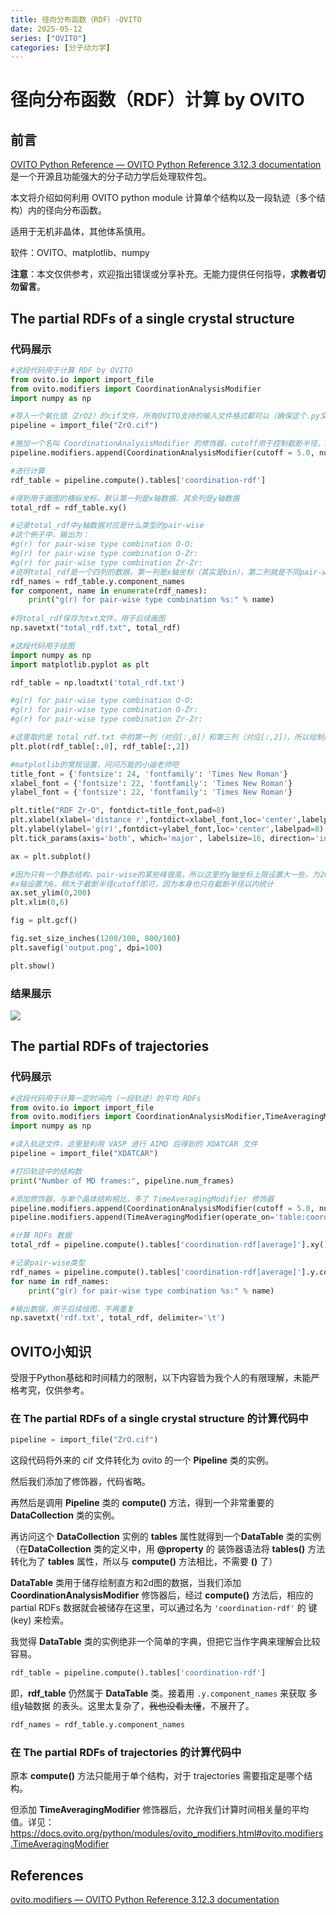 ```yaml
---
title: 径向分布函数（RDF）-OVITO
date: 2025-05-12
series: ["OVITO"]
categories: [分子动力学]
---
```


# 径向分布函数（RDF）计算 by OVITO

## 前言

[OVITO Python Reference — OVITO Python Reference 3.12.3 documentation](https://docs.ovito.org/python/index.html) 是一个开源且功能强大的分子动力学后处理软件包。

本文将介绍如何利用 OVITO python module 计算单个结构以及一段轨迹（多个结构）内的径向分布函数。

适用于无机非晶体，其他体系慎用。

软件：OVITO、matplotlib、numpy

**注意**：本文仅供参考，欢迎指出错误或分享补充。无能力提供任何指导，**求教者切勿留言**。

## The partial RDFs of a single crystal structure 

### 代码展示

```python
#这段代码用于计算 RDF by OVITO
from ovito.io import import_file
from ovito.modifiers import CoordinationAnalysisModifier
import numpy as np

#导入一个氧化锆（ZrO2）的cif文件，所有OVITO支持的输入文件格式都可以（确保这个.py文件的路径下有这样一个cif文件，也可以稍微修改指定结构路径）
pipeline = import_file("ZrO.cif")

#施加一个名叫 CoordinationAnalysisModifier 的修饰器，cutoff用于控制截断半径，number_of_bins用于控制网格细分度（大小100-1000内都可以试试）
pipeline.modifiers.append(CoordinationAnalysisModifier(cutoff = 5.0, number_of_bins = 500,partial=True))

#进行计算
rdf_table = pipeline.compute().tables['coordination-rdf']

#得到用于画图的横纵坐标，默认第一列是x轴数据，其余列是y轴数据
total_rdf = rdf_table.xy()

#记录total_rdf中y轴数据对应是什么类型的pair-wise
#这个例子中，输出为：
#g(r) for pair-wise type combination O-O:
#g(r) for pair-wise type combination O-Zr:
#g(r) for pair-wise type combination Zr-Zr:
#说明total_rdf是一个四列的数据，第一列是x轴坐标（其实是bin），第二列就是不同pair-wise的RDF数据，依次为 O-O,O-Zr,Zr-Zr
rdf_names = rdf_table.y.component_names
for component, name in enumerate(rdf_names):
    print("g(r) for pair-wise type combination %s:" % name)
    
#将total_rdf保存为txt文件，用于后续画图
np.savetxt("total_rdf.txt", total_rdf)

```

```python
#这段代码用于绘图
import numpy as np
import matplotlib.pyplot as plt

rdf_table = np.loadtxt('total_rdf.txt')

#g(r) for pair-wise type combination O-O:
#g(r) for pair-wise type combination O-Zr:
#g(r) for pair-wise type combination Zr-Zr:

#这里取的是 total_rdf.txt 中的第一列（对应[:,0]）和第三列（对应[:,2]），所以绘制的是 Zr-O pair-wise的partial RDF
plt.plot(rdf_table[:,0], rdf_table[:,2])

#matplotlib的常规设置，问问万能的小迪老师吧
title_font = {'fontsize': 24, 'fontfamily': 'Times New Roman'}
xlabel_font = {'fontsize': 22, 'fontfamily': 'Times New Roman'}
ylabel_font = {'fontsize': 22, 'fontfamily': 'Times New Roman'}

plt.title("RDF Zr-O", fontdict=title_font,pad=8)
plt.xlabel(xlabel='distance r',fontdict=xlabel_font,loc='center',labelpad=8)
plt.ylabel(ylabel='g(r)',fontdict=ylabel_font,loc='center',labelpad=8)
plt.tick_params(axis='both', which='major', labelsize=16, direction='in')

ax = plt.subplot()

#因为只有一个静态结构，pair-wise的某些峰很高，所以这里的y轴坐标上限设置大一些，为200，可灵活改变
#x轴设置为6，稍大于截断半径cutoff即可，因为本身也只在截断半径以内统计
ax.set_ylim(0,200)
plt.xlim(0,6)

fig = plt.gcf()

fig.set_size_inches(1200/100, 800/100)
plt.savefig('output.png', dpi=100)

plt.show()
```

### 结果展示

<img src="https://xiaoxiaobuaigugujiao.oss-cn-beijing.aliyuncs.com/img/output.png"/>

## The partial RDFs of trajectories

### 代码展示

```python
#这段代码用于计算一定时间内（一段轨迹）的平均 RDFs
from ovito.io import import_file
from ovito.modifiers import CoordinationAnalysisModifier,TimeAveragingModifier
import numpy as np

#读入轨迹文件，这里是利用 VASP 进行 AIMD 后得到的 XDATCAR 文件
pipeline = import_file("XDATCAR")

#打印轨迹中的结构数
print("Number of MD frames:", pipeline.num_frames)

#添加修饰器，与单个晶体结构相比，多了 TimeAveragingModifier 修饰器
pipeline.modifiers.append(CoordinationAnalysisModifier(cutoff = 5.0, number_of_bins = 500,partial=True))
pipeline.modifiers.append(TimeAveragingModifier(operate_on='table:coordination-rdf'))

#计算 RDFs 数据
total_rdf = pipeline.compute().tables['coordination-rdf[average]'].xy()

#记录pair-wise类型
rdf_names = pipeline.compute().tables['coordination-rdf[average]'].y.component_names
for name in rdf_names:
    print("g(r) for pair-wise type combination %s:" % name)

#输出数据，用于后续绘图，不再重复
np.savetxt('rdf.txt', total_rdf, delimiter='\t')
```

## OVITO小知识

受限于Python基础和时间精力的限制，以下内容皆为我个人的有限理解，未能严格考究，仅供参考。

### 在 The partial RDFs of a single crystal structure 的计算代码中

```python
pipeline = import_file("ZrO.cif")
```

这段代码将外来的 cif 文件转化为 ovito 的一个 **Pipeline** 类的实例。

然后我们添加了修饰器，代码省略。

再然后是调用 **Pipeline** 类的 **compute()** 方法，得到一个非常重要的 **DataCollection** 类的实例。

再访问这个 **DataCollection** 实例的 **tables** 属性就得到一个**DataTable** 类的实例（在**DataCollection** 类的定义中，用 **@property** 的 装饰器语法将 **tables()** 方法转化为了 **tables** 属性，所以与 **compute()** 方法相比，不需要 **()** 了）

**DataTable** 类用于储存绘制直方和2d图的数据，当我们添加 **CoordinationAnalysisModifier** 修饰器后，经过 **compute()** 方法后，相应的 partial RDFs 数据就会被储存在这里，可以通过名为 `'coordination-rdf'` 的 键(key) 来检索。

我觉得 **DataTable** 类的实例绝非一个简单的字典，但把它当作字典来理解会比较容易。

```python
rdf_table = pipeline.compute().tables['coordination-rdf']
```

即，**rdf_table** 仍然属于 **DataTable** 类。接着用 `.y.component_names` 来获取 多组y轴数据 的表头。这里太复杂了，~~我也没看太懂~~，不展开了。

```python
rdf_names = rdf_table.y.component_names
```

### 在 The partial RDFs of trajectories 的计算代码中

原本 **compute()** 方法只能用于单个结构，对于 trajectories 需要指定是哪个结构。

但添加 **TimeAveragingModifier** 修饰器后，允许我们计算时间相关量的平均值。详见：https://docs.ovito.org/python/modules/ovito_modifiers.html#ovito.modifiers.TimeAveragingModifier



## References

[ovito.modifiers — OVITO Python Reference 3.12.3 documentation](https://docs.ovito.org/python/modules/ovito_modifiers.html#ovito.modifiers.CoordinationAnalysisModifier)
